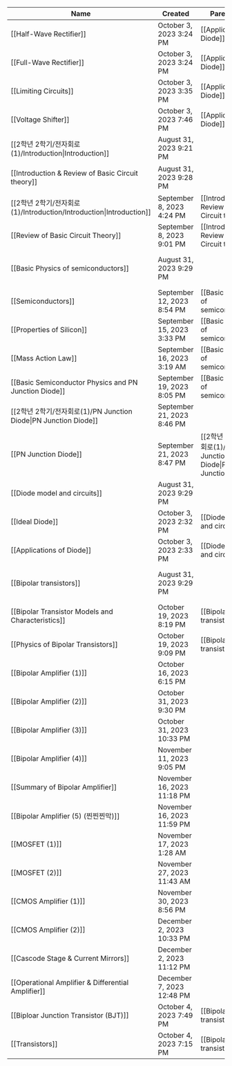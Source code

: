 | Name                                                        | Created                    | Parent item                                              | Sub-item                                                                                                                                      | Tags |
| ----------------------------------------------------------- | -------------------------- | -------------------------------------------------------- | --------------------------------------------------------------------------------------------------------------------------------------------- | ---- |
| [[Half-Wave Rectifier]]                                     | October 3, 2023 3:24 PM    | [[Applications of Diode]]                                |                                                                                                                                               |      |
| [[Full-Wave Rectifier]]                                     | October 3, 2023 3:24 PM    | [[Applications of Diode]]                                |                                                                                                                                               |      |
| [[Limiting Circuits]]                                       | October 3, 2023 3:35 PM    | [[Applications of Diode]]                                |                                                                                                                                               |      |
| [[Voltage Shifter]]                                         | October 3, 2023 7:46 PM    | [[Applications of Diode]]                                |                                                                                                                                               |      |
| [[2학년 2학기/전자회로(1)/Introduction\|Introduction]]              | August 31, 2023 9:21 PM    |                                                          |                                                                                                                                               |      |
| [[Introduction & Review of Basic Circuit theory]]           | August 31, 2023 9:28 PM    |                                                          | [[2학년 2학기/전자회로(1)/Introduction/Introduction\|Introduction]], [[Review of Basic Circuit Theory]]                                               |      |
| [[2학년 2학기/전자회로(1)/Introduction/Introduction\|Introduction]] | September 8, 2023 4:24 PM  | [[Introduction & Review of Basic Circuit theory]]        |                                                                                                                                               |      |
| [[Review of Basic Circuit Theory]]                          | September 8, 2023 9:01 PM  | [[Introduction & Review of Basic Circuit theory]]        |                                                                                                                                               |      |
| [[Basic Physics of semiconductors]]                         | August 31, 2023 9:29 PM    |                                                          | [[Semiconductors]], [[Properties of Silicon]], [[Mass Action Law]], [[Basic Semiconductor Physics and PN Junction Diode]]                     |      |
| [[Semiconductors]]                                          | September 12, 2023 8:54 PM | [[Basic Physics of semiconductors]]                      |                                                                                                                                               |      |
| [[Properties of Silicon]]                                   | September 15, 2023 3:33 PM | [[Basic Physics of semiconductors]]                      |                                                                                                                                               |      |
| [[Mass Action Law]]                                         | September 16, 2023 3:19 AM | [[Basic Physics of semiconductors]]                      |                                                                                                                                               |      |
| [[Basic Semiconductor Physics and PN Junction Diode]]       | September 19, 2023 8:05 PM | [[Basic Physics of semiconductors]]                      |                                                                                                                                               |      |
| [[2학년 2학기/전자회로(1)/PN Junction Diode\|PN Junction Diode]]    | September 21, 2023 8:46 PM |                                                          | [[PN Junction Diode]]                                                                                                                         |      |
| [[PN Junction Diode]]                                       | September 21, 2023 8:47 PM | [[2학년 2학기/전자회로(1)/PN Junction Diode\|PN Junction Diode]] |                                                                                                                                               |      |
| [[Diode model and circuits]]                                | August 31, 2023 9:29 PM    |                                                          | [[Ideal Diode]], [[Applications of Diode]]                                                                                                    |      |
| [[Ideal Diode]]                                             | October 3, 2023 2:32 PM    | [[Diode model and circuits]]                             |                                                                                                                                               |      |
| [[Applications of Diode]]                                   | October 3, 2023 2:33 PM    | [[Diode model and circuits]]                             | [[Half-Wave Rectifier]], [[Full-Wave Rectifier]], [[Limiting Circuits]], [[Voltage Shifter]]                                                  |      |
| [[Bipolar transistors]]                                     | August 31, 2023 9:29 PM    |                                                          | [[Transistors]], [[Biploar Junction Transistor (BJT)]], [[Bipolar Transistor Models and Characteristics]], [[Physics of Bipolar Transistors]] |      |
| [[Bipolar Transistor Models and Characteristics]]           | October 19, 2023 8:19 PM   | [[Bipolar transistors]]                                  |                                                                                                                                               |      |
| [[Physics of Bipolar Transistors]]                          | October 19, 2023 9:09 PM   | [[Bipolar transistors]]                                  |                                                                                                                                               |      |
| [[Bipolar Amplifier (1)]]                                   | October 16, 2023 6:15 PM   |                                                          |                                                                                                                                               |      |
| [[Bipolar Amplifier (2)]]                                   | October 31, 2023 9:30 PM   |                                                          |                                                                                                                                               |      |
| [[Bipolar Amplifier (3)]]                                   | October 31, 2023 10:33 PM  |                                                          |                                                                                                                                               |      |
| [[Bipolar Amplifier (4)]]                                   | November 11, 2023 9:05 PM  |                                                          |                                                                                                                                               |      |
| [[Summary of Bipolar Amplifier]]                            | November 16, 2023 11:18 PM |                                                          |                                                                                                                                               |      |
| [[Bipolar Amplifier (5) (찐찐찐막)]]                            | November 16, 2023 11:59 PM |                                                          |                                                                                                                                               |      |
| [[MOSFET (1)]]                                              | November 17, 2023 1:28 AM  |                                                          |                                                                                                                                               |      |
| [[MOSFET (2)]]                                              | November 27, 2023 11:43 AM |                                                          |                                                                                                                                               |      |
| [[CMOS Amplifier (1)]]                                      | November 30, 2023 8:56 PM  |                                                          |                                                                                                                                               |      |
| [[CMOS Amplifier (2)]]                                      | December 2, 2023 10:33 PM  |                                                          |                                                                                                                                               |      |
| [[Cascode Stage & Current Mirrors]]                         | December 2, 2023 11:12 PM  |                                                          |                                                                                                                                               |      |
| [[Operational Amplifier & Differential Amplifier]]          | December 7, 2023 12:48 PM  |                                                          |                                                                                                                                               |      |
| [[Biploar Junction Transistor (BJT)]]                       | October 4, 2023 7:49 PM    | [[Bipolar transistors]]                                  |                                                                                                                                               |      |
| [[Transistors]]                                             | October 4, 2023 7:15 PM    | [[Bipolar transistors]]                                  |                                                                                                                                               |      |